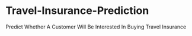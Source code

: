# Travel-Insurance-Prediction
Predict Whether A Customer Will Be Interested In Buying Travel Insurance

